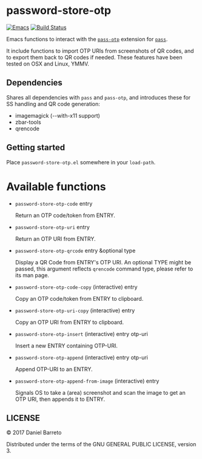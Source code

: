 # password-store-otp
[![Emacs](https://img.shields.io/badge/Emacs-25-8e44bd.svg)](https://www.gnu.org/software/emacs/)
[![Build Status](https://travis-ci.org/volrath/password-store-otp.el.svg?branch=master)](https://travis-ci.org/volrath/treepy.el)

Emacs functions to interact with
the [`pass-otp`](https://github.com/tadfisher/pass-otp) extension
for [`pass`](https://www.passwordstore.org/).

It include functions to import OTP URIs from screenshots of QR codes, and to
export them back to QR codes if needed. These features have been tested on OSX
and Linux, YMMV.

## Dependencies

Shares all dependencies with `pass` and `pass-otp`, and introduces these for SS
handling and QR code generation:

- imagemagick (--with-x11 support)
- zbar-tools
- qrencode

## Getting started

Place `password-store-otp.el` somewhere in your `load-path`.

# Available functions

- `password-store-otp-code` entry

  Return an OTP code/token from ENTRY.

- `password-store-otp-uri` entry

  Return an OTP URI from ENTRY.

- `password-store-otp-qrcode` entry &optional type

  Display a QR Code from ENTRY's OTP URI.
  An optional TYPE might be passed, this argument reflects `qrencode` command
  type, please refer to its man page.

- `password-store-otp-code-copy` (interactive) entry

  Copy an OTP code/token from ENTRY to clipboard.

- `password-store-otp-uri-copy` (interactive) entry

  Copy an OTP URI from ENTRY to clipboard.

- `password-store-otp-insert` (interactive) entry otp-uri

  Insert a new ENTRY containing OTP-URI.

- `password-store-otp-append` (interactive) entry otp-uri

  Append OTP-URI to an ENTRY.

- `password-store-otp-append-from-image` (interactive) entry

  Signals OS to take a (area) screenshot and scan the image to get an OTP URI,
  then appends it to ENTRY.

## LICENSE

&copy; 2017 Daniel Barreto

Distributed under the terms of the GNU GENERAL PUBLIC LICENSE, version 3.

